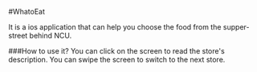 #WhatoEat

It is a ios application that can help you choose the food from the supper-street behind NCU.

###How to use it?
You can click on the screen to read the store's description.
You can swipe the screen to switch to the next store.
